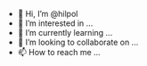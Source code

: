- 👋 Hi, I’m @hilpol
- 👀 I’m interested in ...
- 🌱 I’m currently learning ...
- 💞️ I’m looking to collaborate on ...
- 📫 How to reach me ...

<!---
hilpol/hilpol is a ✨ special ✨ repository because its `README.md` (this file) appears on your GitHub profile.
You can click the Preview link to take a look at your changes.
--->
